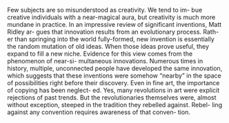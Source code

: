 Few subjects are so misunderstood as creativity. We tend to im-
bue creative individuals with a near-magical aura, but creativity
is much more mundane in practice.
In an impressive review of significant inventions, Matt Ridley ar-
gues that innovation results from an evolutionary process. Rath-
er than springing into the world fully-formed, new invention is
essentially the random mutation of old ideas. When those ideas
prove useful, they expand to fill a new niche.
Evidence for this view comes from the phenomenon of near-si-
multaneous innovations. Numerous times in history, multiple,
unconnected people have developed the same innovation,
which suggests that these inventions were somehow “nearby” in
the space of possibilities right before their discovery.
Even in fine art, the importance of copying has been neglect-
ed. Yes, many revolutions in art were explicit rejections of past
trends. But the revolutionaries themselves were, almost without
exception, steeped in the tradition they rebelled against. Rebel-
ling against any convention requires awareness of that conven-
tion.